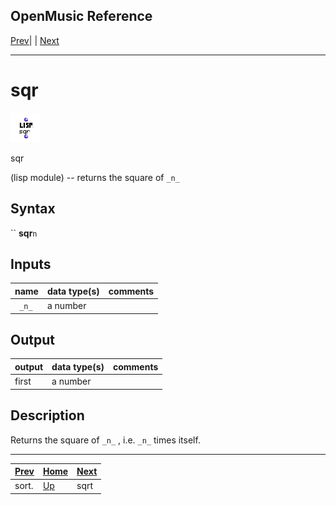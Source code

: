 OpenMusic Reference  
---  
[Prev](sort)| | [Next](sqrt)  
  
* * *

# sqr

![](figures/functions/lisp/sqr.png)

  
  
sqr  
  
(lisp module) \-- returns the square of `_n_`  

## Syntax

`` **sqr**` n `

## Inputs

name| data type(s)| comments  
---|---|---  
` _n_`|  a number|  
  
## Output

output| data type(s)| comments  
---|---|---  
first| a number|  
  
## Description

Returns the square of `_n_` , i.e. `_n_` times itself.

* * *

[Prev](sort)| [Home](index)| [Next](sqrt)  
---|---|---  
sort.| [Up](funcref.main)| sqrt


